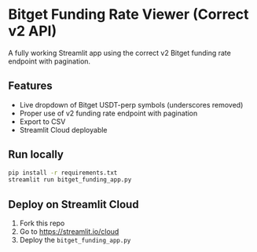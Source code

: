 
# Bitget Funding Rate Viewer (Correct v2 API)

A fully working Streamlit app using the correct v2 Bitget funding rate endpoint with pagination.

## Features

- Live dropdown of Bitget USDT-perp symbols (underscores removed)
- Proper use of v2 funding rate endpoint with pagination
- Export to CSV
- Streamlit Cloud deployable

## Run locally

```bash
pip install -r requirements.txt
streamlit run bitget_funding_app.py
```

## Deploy on Streamlit Cloud

1. Fork this repo
2. Go to https://streamlit.io/cloud
3. Deploy the `bitget_funding_app.py`
